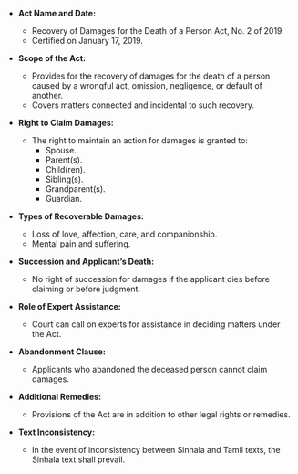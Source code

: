 - **Act Name and Date:**
  - Recovery of Damages for the Death of a Person Act, No. 2 of 2019.
  - Certified on January 17, 2019.

- **Scope of the Act:**
  - Provides for the recovery of damages for the death of a person caused by a wrongful act, omission, negligence, or default of another.
  - Covers matters connected and incidental to such recovery.

- **Right to Claim Damages:**
  - The right to maintain an action for damages is granted to:
    - Spouse.
    - Parent(s).
    - Child(ren).
    - Sibling(s).
    - Grandparent(s).
    - Guardian.

- **Types of Recoverable Damages:**
  - Loss of love, affection, care, and companionship.
  - Mental pain and suffering.

- **Succession and Applicant’s Death:**
  - No right of succession for damages if the applicant dies before claiming or before judgment.

- **Role of Expert Assistance:**
  - Court can call on experts for assistance in deciding matters under the Act.

- **Abandonment Clause:**
  - Applicants who abandoned the deceased person cannot claim damages.

- **Additional Remedies:**
  - Provisions of the Act are in addition to other legal rights or remedies.

- **Text Inconsistency:**
  - In the event of inconsistency between Sinhala and Tamil texts, the Sinhala text shall prevail.